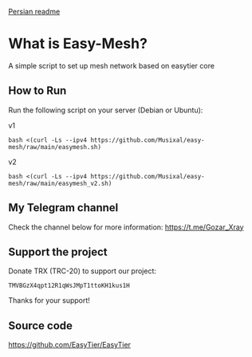 [Persian readme](https://github.com/Musixal/Easy-Mesh/blob/main/README_FA.md)

# What is Easy-Mesh?
A simple script to set up mesh network based on easytier core

## How to Run

Run the following script on your server (Debian or Ubuntu):

v1
```
bash <(curl -Ls --ipv4 https://github.com/Musixal/easy-mesh/raw/main/easymesh.sh)
```

v2
```
bash <(curl -Ls --ipv4 https://github.com/Musixal/easy-mesh/raw/main/easymesh_v2.sh)
```
## My Telegram channel
Check the channel below for more information:
https://t.me/Gozar_Xray

 ## Support the project

Donate TRX (TRC-20) to support our project:
``` wallet
TMVBGzX4qpt12R1qWsJMpT1ttoKH1kus1H
```
Thanks for your support! 

## Source code
https://github.com/EasyTier/EasyTier
